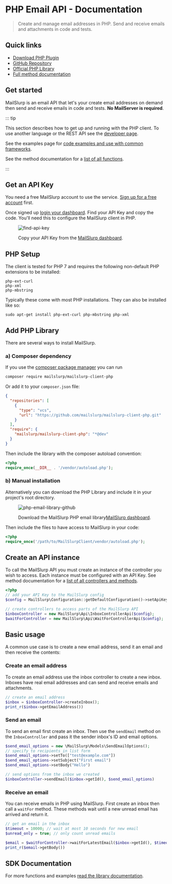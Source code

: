 # PHP Email API - Documentation

> Create and manage email addresses in PHP. Send and receive emails and attachments in code and tests.

## Quick links

- [Download PHP Plugin](https://www.github.com/mailslurp/mailslurp-client-php/)
- [GitHub Repository](https://www.github.com/mailslurp/mailslurp-client-php/)
- [Official PHP Library](https://packagist.org/packages/mailslurp/mailslurp-client-php)
- [Full method documentation](./docs/README/)

## Get started

MailSlurp is an email API that let's your create email addresses on demand then send and receive emails in code and tests. **No MailServer is required**.

::: tip

This section describes how to get up and running with the PHP client. To use another language or the REST API see the [developer page](https://www.mailslurp.com/developers/).

See the examples page for [code examples and use with common frameworks](https://www.mailslurp.com/examples/).

See the method documentation for a [list of all functions](./docs/README/).

:::

## Get an API Key

You need a free MailSlurp account to use the service. [Sign up for a free account](https://app.mailslurp.com/sign-up/) first.

Once signed up [login your dashboard](https://app.mailslurp.com/login/). Find your API Key and copy the code. You'll need this to configure the MailSlurp client in PHP.

<figure>

![find-api-key](https://www.mailslurp.com/assets/guides/find-api-key.png)

<caption>Copy your API Key from the <a href="https://app.mailslurp.com">MailSlurp dashboard</a>.</caption>
</figure>

## PHP Setup
The client is tested for PHP 7 and requires the following non-default PHP extensions to be installed:

```
php-ext-curl
php-xml
php-mbstring
```

Typically these come with most PHP installations. They can also be installed like so:

`sudo apt-get install php-ext-curl php-mbstring php-xml`

## Add PHP Library

There are several ways to install MailSlurp.

### a) Composer dependency

If you use the [composer package manager](https://getcomposer.org) you can run

```bash
composer require mailslurp/mailslurp-client-php
```

Or add it to your `composer.json` file:

```json
{
  "repositories": [
    {
      "type": "vcs",
      "url": "https://github.com/mailslurp/mailslurp-client-php.git"
    }
  ],
  "require": {
    "mailslurp/mailslurp-client-php": "*@dev"
  }
}
```

Then include the library with the composer autoload convention:

```php
<?php
require_once(__DIR__ . '/vendor/autoload.php');
```

### b) Manual installation

Alternatively you can download the PHP Library and include it in your project's root directory.

<figure>

![php-email-library-github](https://www.mailslurp.com/assets/guides/php-download.png)

<caption>Download the MailSlurp PHP email library<a href="https://app.mailslurp.com">MailSlurp dashboard</a>.</caption>
</figure>

Then include the files to have access to MailSlurp in your code:

```php
<?php
require_once('/path/to/MailSlurpClient/vendor/autoload.php');
```

## Create an API instance

To call the MailSlurp API you must create an instance of the controller you wish to access. Each instance must be configured with an API Key. See method documentation for a [list of all controllers and methods](./docs).

```php
<?php
// add your API Key to the MailSlurp config
$config = MailSlurp\Configuration::getDefaultConfiguration()->setApiKey('x-api-key', 'YOUR_API_KEY');

// create controllers to access parts of the MailSlurp API
$inboxController = new MailSlurp\Api\InboxControllerApi($config);
$waitForController = new MailSlurp\Api\WaitForControllerApi($config);
```

## Basic usage

A common use case is to create a new email address, send it an email and then receive the contents:

### Create an email address

To create an email address use the inbox controller to create a new inbox. Inboxes have real email addresses and can send and receive emails and attachments.

```php
// create an email address
$inbox = $inboxController->createInbox();
print_r($inbox->getEmailAddress())
```

### Send an email

To send an email first create an inbox. Then use the `sendEmail` method on the `InboxController` and pass it the sender inbox's ID and email options.

```php
$send_email_options = new \MailSlurp\Models\SendEmailOptions();
// specify to recipients in list form
$send_email_options->setTo(["test@example.com"])
$send_email_options->setSubject("First email")
$send_email_options->setBody("Hello")

// send options from the inbox we created
$inboxController->sendEmail($inbox->getId(), $send_email_options)
```

### Receive an email

You can receive emails in PHP using MailSlurp. First create an inbox then call a `waitFor` method. These methods wait until a new unread email has arrived and return it.

```php
// get an email in the inbox
$timeout = 10000; // wait at most 10 seconds for new email
$unread_only = true; // only count unread emails

$email = $waitForController->waitForLatestEmail($inbox->getId(), $timeout, $unread_only);
print_r($email->getBody())
```

## SDK Documentation

For more functions and examples [read the library documentation](./docs).

